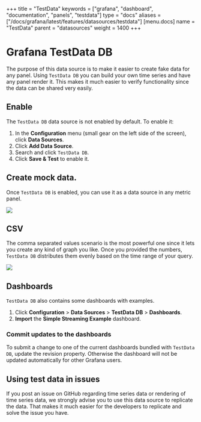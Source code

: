 +++
title = "TestData"
keywords = ["grafana", "dashboard", "documentation", "panels", "testdata"]
type = "docs"
aliases = ["/docs/grafana/latest/features/datasources/testdata"]
[menu.docs]
name = "TestData"
parent = "datasources"
weight = 1400
+++

# Grafana TestData DB

The purpose of this data source is to make it easier to create fake data for any panel.
Using `TestData DB` you can build your own time series and have any panel render it.
This makes it much easier to verify functionality since the data can be shared very easily.

## Enable

The `TestData DB` data source is not enabled by default. To enable it: 

1. In the **Configuration** menu (small gear on the left side of the screen), click **Data Sources**. 
1. Click **Add Data Source**.
1. Search and click `TestData DB`.
1. Click **Save & Test** to enable it.

## Create mock data.

Once `TestData DB` is enabled, you can use it as a data source in any metric panel.

![](/img/docs/v41/test_data_add.png)

## CSV

The comma separated values scenario is the most powerful one since it lets you create any kind of graph you like.
Once you provided the numbers, `TestData DB` distributes them evenly based on the time range of your query.

![](/img/docs/v41/test_data_csv_example.png)

## Dashboards

`TestData DB` also contains some dashboards with examples. 
1. Click **Configuration** > **Data Sources** > **TestData DB** > **Dashboards**.
1. **Import** the **Simple Streaming Example** dashboard.

### Commit updates to the dashboards

To submit a change to one of the current dashboards bundled with `TestData DB`, update the revision property.
Otherwise the dashboard will not be updated automatically for other Grafana users.

## Using test data in issues

If you post an issue on GitHub regarding time series data or rendering of time series data, we strongly advise you to use this data source to replicate the data.
That makes it much easier for the developers to replicate and solve the issue you have.
